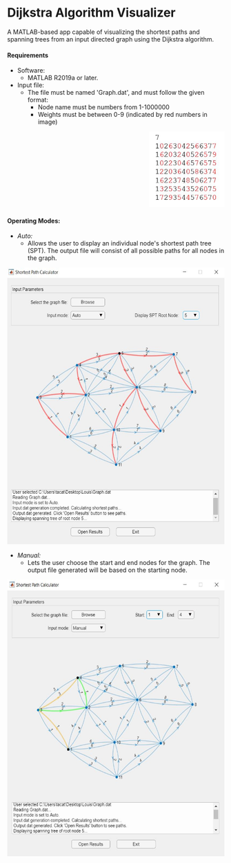 # Dijkstra Algorithm Visualizer
A MATLAB-based app capable of visualizing the shortest paths and spanning trees from an input directed graph using the Dijkstra algorithm.

#### Requirements
* Software:
  * MATLAB R2019a or later.
* Input file:
  * The file must be named 'Graph.dat', and must follow the given format:
    * Node name must be numbers from 1-1000000
	* Weights must be between 0-9 (indicated by red numbers in image)
<p align="right">
  <img width="175" height="175" src="https://github.com/takatz28/Dijkstra-Visualization/blob/main/docs/GraphFormat.JPG">
</p>


#### Operating Modes:
* _Auto:_
  * Allows the user to display an individual node's shortest path tree (SPT). The output file will consist of all possible paths for all nodes in the graph.
<p align="center">
  <img width="540" height="640" src="https://github.com/takatz28/Dijkstra-Visualization/blob/main/docs/Auto.JPG">
</p>

* _Manual:_
  * Lets the user choose the start and end nodes for the graph. The output file generated will be based on the starting node.
<p align="center">
  <img width="540" height="640" src="https://github.com/takatz28/Dijkstra-Visualization/blob/main/docs/Manual.JPG">
</p>
